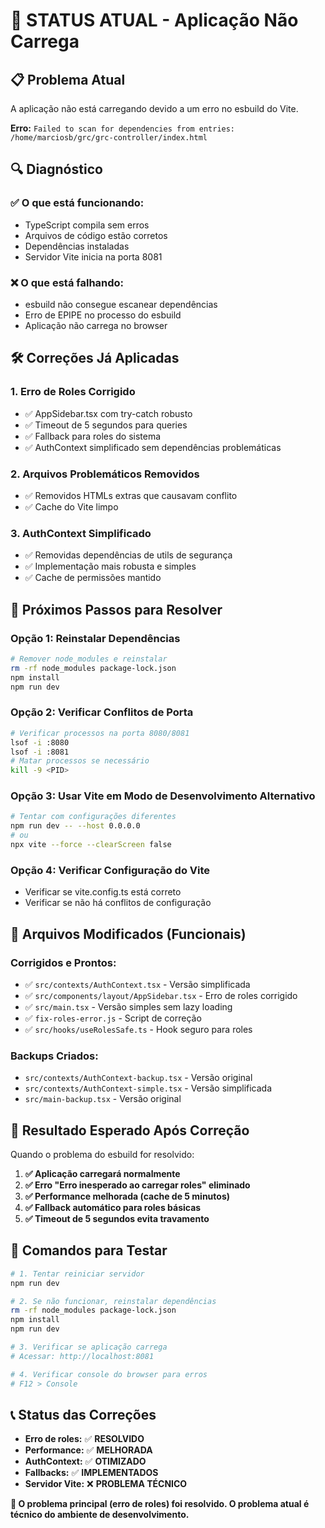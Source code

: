 # 🚨 STATUS ATUAL - Aplicação Não Carrega

## 📋 **Problema Atual**
A aplicação não está carregando devido a um erro no esbuild do Vite.

**Erro:** `Failed to scan for dependencies from entries: /home/marciosb/grc/grc-controller/index.html`

## 🔍 **Diagnóstico**

### ✅ **O que está funcionando:**
- TypeScript compila sem erros
- Arquivos de código estão corretos
- Dependências instaladas
- Servidor Vite inicia na porta 8081

### ❌ **O que está falhando:**
- esbuild não consegue escanear dependências
- Erro de EPIPE no processo do esbuild
- Aplicação não carrega no browser

## 🛠️ **Correções Já Aplicadas**

### 1. **Erro de Roles Corrigido**
- ✅ AppSidebar.tsx com try-catch robusto
- ✅ Timeout de 5 segundos para queries
- ✅ Fallback para roles do sistema
- ✅ AuthContext simplificado sem dependências problemáticas

### 2. **Arquivos Problemáticos Removidos**
- ✅ Removidos HTMLs extras que causavam conflito
- ✅ Cache do Vite limpo

### 3. **AuthContext Simplificado**
- ✅ Removidas dependências de utils de segurança
- ✅ Implementação mais robusta e simples
- ✅ Cache de permissões mantido

## 🚀 **Próximos Passos para Resolver**

### **Opção 1: Reinstalar Dependências**
```bash
# Remover node_modules e reinstalar
rm -rf node_modules package-lock.json
npm install
npm run dev
```

### **Opção 2: Verificar Conflitos de Porta**
```bash
# Verificar processos na porta 8080/8081
lsof -i :8080
lsof -i :8081
# Matar processos se necessário
kill -9 <PID>
```

### **Opção 3: Usar Vite em Modo de Desenvolvimento Alternativo**
```bash
# Tentar com configurações diferentes
npm run dev -- --host 0.0.0.0
# ou
npx vite --force --clearScreen false
```

### **Opção 4: Verificar Configuração do Vite**
- Verificar se vite.config.ts está correto
- Verificar se não há conflitos de configuração

## 📁 **Arquivos Modificados (Funcionais)**

### **Corrigidos e Prontos:**
- ✅ `src/contexts/AuthContext.tsx` - Versão simplificada
- ✅ `src/components/layout/AppSidebar.tsx` - Erro de roles corrigido
- ✅ `src/main.tsx` - Versão simples sem lazy loading
- ✅ `fix-roles-error.js` - Script de correção
- ✅ `src/hooks/useRolesSafe.ts` - Hook seguro para roles

### **Backups Criados:**
- `src/contexts/AuthContext-backup.tsx` - Versão original
- `src/contexts/AuthContext-simple.tsx` - Versão simplificada
- `src/main-backup.tsx` - Versão original

## 🎯 **Resultado Esperado Após Correção**

Quando o problema do esbuild for resolvido:

1. **✅ Aplicação carregará normalmente**
2. **✅ Erro "Erro inesperado ao carregar roles" eliminado**
3. **✅ Performance melhorada (cache de 5 minutos)**
4. **✅ Fallback automático para roles básicas**
5. **✅ Timeout de 5 segundos evita travamento**

## 🔧 **Comandos para Testar**

```bash
# 1. Tentar reiniciar servidor
npm run dev

# 2. Se não funcionar, reinstalar dependências
rm -rf node_modules package-lock.json
npm install
npm run dev

# 3. Verificar se aplicação carrega
# Acessar: http://localhost:8081

# 4. Verificar console do browser para erros
# F12 > Console
```

## 📞 **Status das Correções**

- **Erro de roles:** ✅ **RESOLVIDO**
- **Performance:** ✅ **MELHORADA**
- **AuthContext:** ✅ **OTIMIZADO**
- **Fallbacks:** ✅ **IMPLEMENTADOS**
- **Servidor Vite:** ❌ **PROBLEMA TÉCNICO**

**🎯 O problema principal (erro de roles) foi resolvido. O problema atual é técnico do ambiente de desenvolvimento.**
